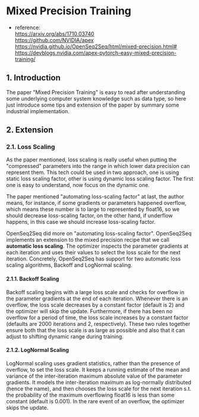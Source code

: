# Mixed Precision Training

* reference:  
    https://arxiv.org/abs/1710.03740  
    https://github.com/NVIDIA/apex  
    https://nvidia.github.io/OpenSeq2Seq/html/mixed-precision.html#  
    https://devblogs.nvidia.com/apex-pytorch-easy-mixed-precision-training/ 

## 1. Introduction  
The paper "Mixed Precision Training" is easy to read after understanding 
some underlying computer system knowledge such as data type, so here just 
introduce some tips and extension of the paper by summary some industrial 
implementation.  


## 2. Extension

### 2.1. Loss Scaling
As the paper mentioned, loss scaling is really useful when putting the "compressed" 
parameters into the range in which lower data precision can represent them. This tech 
could be used in two approach, one is using static loss scaling factor, other is using 
dynamic loss scaling factor. The first one is easy to understand, now focus on the 
dynamic one.  

The paper mentioned "automating loss-scaling factor" at last, the author means, for 
instance, if some gradients or parameters happened overflow, which means these number 
is to large to represented by float16, so we should decrease loss-scaling factor, on 
the other hand, if underflow happens, in this case we should increase loss-scaling 
factor.  

OpenSeq2Seq did more on "automating loss-scaling factor". OpenSeq2Seq implements 
an extension to the mixed precision recipe that we call **automatic loss scaling**. 
The optimizer inspects the parameter gradients at each iteration and uses their 
values to select the loss scale for the next iteration.  Concretely, OpenSeq2Seq 
has support for two automatic loss scaling algorithms, Backoff and LogNormal scaling.  

#### 2.1.1. Backoff Scaling
Backoff scaling begins with a large loss scale and checks for overflow in the 
parameter gradients at the end of each iteration. Whenever there is an overflow, 
the loss scale decreases by a constant factor (default is 2) and the optimizer will 
skip the update. Furthermore, if there has been no overflow for a period of time, 
the loss scale increases by a constant factor (defaults are 2000 iterations and 2, 
respectively). These two rules together ensure both that the loss scale is as large 
as possible and also that it can adjust to shifting dynamic range during training.

#### 2.1.2. LogNormal Scaling
LogNormal scaling uses gradient statistics, rather than the presence of overflow, 
to set the loss scale. It keeps a running estimate of the mean and variance of 
the inter-iteration maximum absolute value of the parameter gradients. It models 
the inter-iteration maximum as log-normally distributed (hence the name), and then 
chooses the loss scale for the next iteration s.t. the probability of the maximum 
overflowing float16 is less than some constant (default is 0.001). In the rare 
event of an overflow, the optimizer skips the update.



